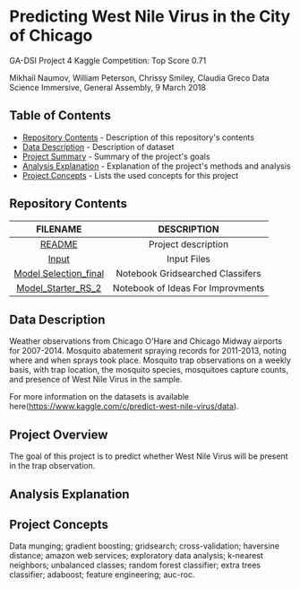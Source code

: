 # Predicting West Nile Virus in the City of Chicago
GA-DSI Project 4
Kaggle Competition: Top Score 0.71

Mikhail Naumov, William Peterson, Chrissy Smiley, Claudia Greco
Data Science Immersive, General Assembly, 9 March 2018

## Table of Contents

- [Repository Contents](#repository-contents) - Description of this repository's contents
- [Data Description](#data-description) - Description of dataset
- [Project Summary](#project-summary) - Summary of the project's goals
- [Analysis Explanation](#analysis-explanation) - Explanation of the project's methods and analysis
- [Project Concepts](#project-concepts) - Lists the used concepts for this project
## Repository Contents

| FILENAME |  DESCRIPTION |
|:---------:|:-----------:|
| [README](./README.md) | Project description |
| [Input](./input) | Input Files |
| [Model Selection_final](.Model_Selection_final.ipynb) | Notebook Gridsearched Classifers |
| [Model_Starter_RS_2](.Model_Starter_RS_2_.ipynb) | Notebook of Ideas For Improvments |

## Data Description

Weather observations from Chicago O'Hare and Chicago Midway airports for 2007-2014. 
Mosquito abatement spraying records for 2011-2013, noting where and when sprays took place.
Mosquito trap observations on a weekly basis, with trap location, the mosquito species, mosquitoes capture counts, and presence of West Nile Virus in the sample.

For more information on the datasets is available here(https://www.kaggle.com/c/predict-west-nile-virus/data).

## Project Overview

The goal of this project is to predict whether West Nile Virus will be present in the trap observation.

## Analysis Explanation



## Project Concepts

Data munging; gradient boosting; gridsearch; cross-validation; haversine distance; amazon web services; exploratory data analysis; k-nearest neighbors; unbalanced classes; random forest classifier; extra trees classifier; adaboost; feature engineering; auc-roc.
